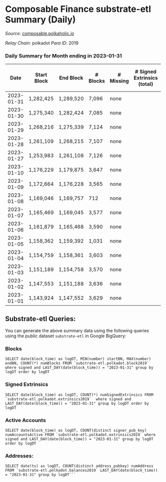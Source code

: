# Composable Finance substrate-etl Summary (Daily)

_Source_: [composable.polkaholic.io](https://composable.polkaholic.io)

*Relay Chain*: polkadot
*Para ID*: 2019



### Daily Summary for Month ending in 2023-01-31


| Date | Start Block | End Block | # Blocks | # Missing | # Signed Extrinsics (total) | # Active Accounts | # Addresses with Balances | # Events | # Transfers | # XCM Transfers In | # XCM Transfers Out |
| ---- | ----------- | --------- | -------- | --------- | --------------------------- | ----------------- | ------------------------- | -------- | ----------- | ------------------ | ------------------- |
| 2023-01-31 | 1,282,425 | 1,289,520 | 7,096 | none |  |  | 10 | 14,196 |   |   |   |
| 2023-01-30 | 1,275,340 | 1,282,424 | 7,085 | none |  |  | 10 | 14,174 |   |   |   |
| 2023-01-29 | 1,268,216 | 1,275,339 | 7,124 | none |  |  | 10 | 14,252 |   |   |   |
| 2023-01-28 | 1,261,109 | 1,268,215 | 7,107 | none |  |  | 10 | 14,218 |   |   |   |
| 2023-01-27 | 1,253,983 | 1,261,108 | 7,126 | none |  |  | 10 | 14,259 |   |   |   |
| 2023-01-10 | 1,176,229 | 1,179,875 | 3,647 | none |  |  | 7 | 7,296 |   |   |   |
| 2023-01-09 | 1,172,664 | 1,176,228 | 3,565 | none |  |  | 7 | 7,132 |   |   |   |
| 2023-01-08 | 1,169,046 | 1,169,757 | 712 | none |  |  | 7 | 1,424 |   |   |   |
| 2023-01-07 | 1,165,469 | 1,169,045 | 3,577 | none |  |  | 7 | 7,156 |   |   |   |
| 2023-01-06 | 1,161,879 | 1,165,468 | 3,590 | none |  |  | 7 | 7,182 |   |   |   |
| 2023-01-05 | 1,158,362 | 1,159,392 | 1,031 | none |  |  | 7 | 2,066 |   |   |   |
| 2023-01-04 | 1,154,759 | 1,158,361 | 3,603 | none |  |  | 7 | 7,208 |   |   |   |
| 2023-01-03 | 1,151,189 | 1,154,758 | 3,570 | none |  |  | 7 | 7,142 |   |   |   |
| 2023-01-02 | 1,147,553 | 1,151,188 | 3,636 | none |  |  | 7 | 7,274 |   |   |   |
| 2023-01-01 | 1,143,924 | 1,147,552 | 3,629 | none |  |  | 7 | 7,260 |   |   |   |

## Substrate-etl Queries:
You can generate the above summary data using the following queries using the public dataset `substrate-etl` in Google BigQuery:


### Blocks
```
SELECT date(block_time) as logDT, MIN(number) startBN, MAX(number) endBN, COUNT(*) numBlocks FROM `substrate-etl.polkadot.block2019`  where signed and LAST_DAY(date(block_time)) = "2023-01-31" group by logDT order by logDT
```


### Signed Extrinsics
```
SELECT date(block_time) as logDT, COUNT(*) numSignedExtrinsics FROM `substrate-etl.polkadot.extrinsics2019`  where signed and LAST_DAY(date(block_time)) = "2023-01-31" group by logDT order by logDT
```


### Active Accounts
```
SELECT date(block_time) as logDT, COUNT(distinct signer_pub_key) numAccountsActive FROM `substrate-etl.polkadot.extrinsics2019` where signed and LAST_DAY(date(block_time)) = "2023-01-31" group by logDT order by logDT
```


### Addresses:
```
SELECT date(ts) as logDT, COUNT(distinct address_pubkey) numAddress FROM `substrate-etl.polkadot.balances2019` LAST_DAY(date(block_time)) = "2023-01-31" group by logDT```

